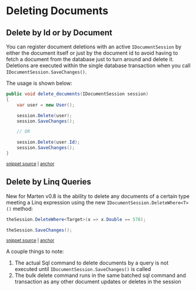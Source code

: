 # Deleting Documents

## Delete by Id or by Document

You can register document deletions with an active `IDocumentSession` by either the document itself or just by the document id to avoid having to fetch
a document from the database just to turn around and delete it. Deletions are executed within the single database transaction when you call
`IDocumentSession.SaveChanges()`.

The usage is shown below:

<!-- snippet: sample_deletes -->
<a id='snippet-sample_deletes'></a>
```cs
public void delete_documents(IDocumentSession session)
{
    var user = new User();

    session.Delete(user);
    session.SaveChanges();

    // OR

    session.Delete(user.Id);
    session.SaveChanges();
}
```
<sup><a href='https://github.com/JasperFx/marten/blob/master/src/Marten.Testing/Examples/Deletes.cs#L7-L21' title='Snippet source file'>snippet source</a> | <a href='#snippet-sample_deletes' title='Start of snippet'>anchor</a></sup>
<!-- endSnippet -->


## Delete by Linq Queries

New for Marten v0.8 is the ability to delete any documents of a certain type meeting a Linq expression using the new `IDocumentSession.DeleteWhere<T>()` method:

<!-- snippet: sample_DeleteWhere -->
<a id='snippet-sample_deletewhere'></a>
```cs
theSession.DeleteWhere<Target>(x => x.Double == 578);

theSession.SaveChanges();
```
<sup><a href='https://github.com/JasperFx/marten/blob/master/src/Marten.Testing/CoreFunctionality/delete_many_documents_by_query_Tests.cs#L28-L32' title='Snippet source file'>snippet source</a> | <a href='#snippet-sample_deletewhere' title='Start of snippet'>anchor</a></sup>
<!-- endSnippet -->

A couple things to note:

1. The actual Sql command to delete documents by a query is not executed until `IDocumentSession.SaveChanges()` is called
1. The bulk delete command runs in the same batched sql command and transaction as any other document updates or deletes
   in the session
